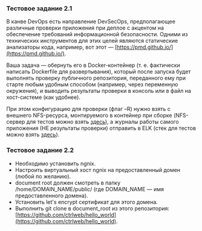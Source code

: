 ### Тестовое задание 2.1

В канве DevOps есть направление DevSecOps, предполагающее различные проверки приложения при деплое с акцентом на обеспечение требований информационной безопасности. Одними из технических инструментов для этих целей являются статические анализаторы кода, например, вот этот  — [https://pmd.github.io/](https://pmd.github.io/).

Ваша задача — обернуть его в Docker-контейнер (т. е. фактически написать Dockerfile для развертывания), который после запуска будет выполнять проверку публичного репозитория, переданного ему при старте любым удобным способом (например, через переменную окружения), и выводить результаты проверки в консоль или в файл на хост-системе (как удобнее).

При этом конфигурацию для проверки (флаг –R) нужно взять с внешнего NFS-ресурса, монтируемого в контейнер при сборке (NFS-сервер для тестов можно взять [здесь](https://github.com/ehough/docker-nfs-server)), а журналы работы самого приложения (НЕ результаты проверки) отправить в ELK (стек для тестов можно взять [здесь](https://github.com/deviantony/docker-elk)).


### Тестовое задание 2.2

- Необходимо установить ngnix.
- Настроить виртуальный хост ngnix на предоставленный домен (любой по желанию).
- document root должен смотреть в папку /home/DOMAIN_NAME/public/ (где DOMAIN_NAME — имя предоставленного домена).
- Установить let's encrypt сертификат для этого домена.
- Выполнить git clone в document_root из этого репозитория: [https://github.com/ctrlweb/hello_world](https://github.com/ctrlweb/hello_world).